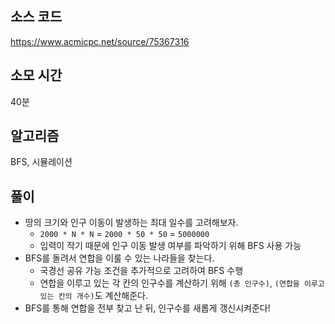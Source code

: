 ## 소스 코드

https://www.acmicpc.net/source/75367316

## 소모 시간

40분

## 알고리즘

BFS, 시뮬레이션

## 풀이

-   땅의 크기와 인구 이동이 발생하는 최대 일수를 고려해보자.
    -   `2000 * N * N` = `2000 * 50 * 50` = `5000000`
    -   입력이 작기 때문에 인구 이동 발생 여부를 파악하기 위해 BFS 사용 가능
-   BFS를 돌려서 연합을 이룰 수 있는 나라들을 찾는다.
    -   국경선 공유 가능 조건을 추가적으로 고려하여 BFS 수행
    -   연합을 이루고 있는 각 칸의 인구수를 계산하기 위해 `(총 인구수)`, `(연합을 이루고 있는 칸의 개수)`도 계산해준다.
-   BFS를 통해 연합을 전부 찾고 난 뒤, 인구수를 새롭게 갱신시켜준다!

